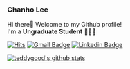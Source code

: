 ### Chanho Lee

Hi there👋 Welcome to my Github profile!  
I'm a **Ungraduate Student** 👨🏽‍💼

[![Hits](https://hits.seeyoufarm.com/api/count/incr/badge.svg?url=https%3A%2F%2Fgithub.com%2Fteddygood)](https://github.com/teddygood)
[![Gmail Badge](https://img.shields.io/badge/-Gmail-d14836?style=flat-square&logo=Gmail&logoColor=white&link=mailto:ibear6954@gmail.com)](mailto:ibear6954@gmail.com)
[![Linkedin Badge](https://img.shields.io/badge/-LinkedIn-blue?style=flat-square&logo=Linkedin&logoColor=white&link=https://www.linkedin.com/in/chan-ho-ohk-3a902a80/)](https://www.linkedin.com/in/chanho-lee-7aab681a2/)

[![teddygood's github stats](https://github-readme-stats.vercel.app/api?username=teddygood&show_icons=true&hide_border=true)](https://github.com/teddygood)
<!-- [![Top Langs](https://github-readme-stats.vercel.app/api/top-langs/?username=teddygood&layout=compact)](https://github.com/teddygood/teddygood)  -->
<!--
**teddygood/teddygood** is a ✨ _special_ ✨ repository because its `README.md` (this file) appears on your GitHub profile.

Here are some ideas to get you started:

- 🔭 I’m currently working on ...
- 🌱 I’m currently learning ...
- 👯 I’m looking to collaborate on ...
- 🤔 I’m looking for help with ...
- 💬 Ask me about ...
- 📫 How to reach me: ...
- 😄 Pronouns: ...
- ⚡ Fun fact: ...
-->
